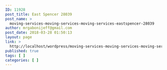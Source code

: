 ```yaml
---
ID: 11928
post_title: East Spencer 28039
post_name: >
  moving-services-moving-services-moving-services-eastspencer-28039
author: mrgabonijeff@gmail.com
post_date: 2018-03-28 01:50:13
layout: page
link: >
  http://localhost/wordpress/moving-services-moving-services-moving-services-eastspencer-28039/
published: true
tags: [ ]
categories: [ ]
---
```

